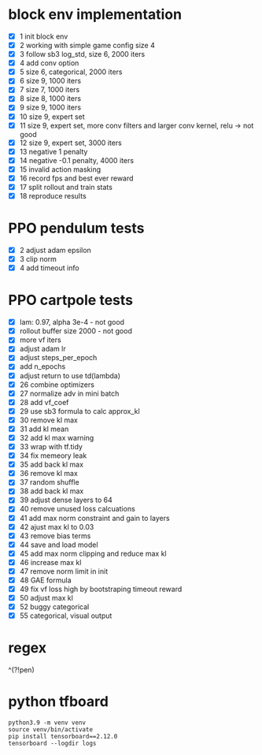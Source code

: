 # block env implementation

- [x] 1 init block env
- [x] 2 working with simple game config size 4
- [x] 3 follow sb3 log_std, size 6, 2000 iters
- [x] 4 add conv option
- [x] 5 size 6, categorical, 2000 iters
- [x] 6 size 9, 1000 iters
- [x] 7 size 7, 1000 iters
- [x] 8 size 8, 1000 iters
- [x] 9 size 9, 1000 iters
- [x] 10 size 9, expert set
- [x] 11 size 9, expert set, more conv filters and larger conv kernel, relu -> not good
- [x] 12 size 9, expert set, 3000 iters
- [x] 13 negative 1 penalty
- [x] 14 negative -0.1 penalty, 4000 iters
- [x] 15 invalid action masking
- [x] 16 record fps and best ever reward
- [x] 17 split rollout and train stats
- [x] 18 reproduce results

# PPO pendulum tests

- [x] 2 adjust adam epsilon
- [x] 3 clip norm
- [x] 4 add timeout info

# PPO cartpole tests

- [x] lam: 0.97, alpha 3e-4 - not good
- [x] rollout buffer size 2000 - not good
- [x] more vf iters
- [x] adjust adam lr
- [x] adjust steps_per_epoch
- [x] add n_epochs
- [x] adjust return to use td(lambda)
- [x] 26 combine optimizers
- [x] 27 normalize adv in mini batch
- [x] 28 add vf_coef
- [x] 29 use sb3 formula to calc approx_kl
- [x] 30 remove kl max
- [x] 31 add kl mean
- [x] 32 add kl max warning
- [x] 33 wrap with tf.tidy
- [x] 34 fix memeory leak
- [x] 35 add back kl max
- [x] 36 remove kl max
- [x] 37 random shuffle
- [x] 38 add back kl max
- [x] 39 adjust dense layers to 64
- [x] 40 remove unused loss calcuations
- [x] 41 add max norm constraint and gain to layers
- [x] 42 ajust max kl to 0.03
- [x] 43 remove bias terms
- [x] 44 save and load model
- [x] 45 add max norm clipping and reduce max kl
- [x] 46 increase max kl
- [x] 47 remove norm limit in init
- [x] 48 GAE formula
- [x] 49 fix vf loss high by bootstraping timeout reward
- [x] 50 adjust max kl
- [x] 52 buggy categorical
- [x] 55 categorical, visual output

# regex

^(?!pen)

# python tfboard

```
python3.9 -m venv venv
source venv/bin/activate
pip install tensorboard==2.12.0
tensorboard --logdir logs
```
